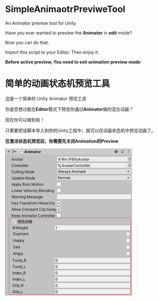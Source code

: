 # SimpleAnimaotrPreviweTool

An Animator preview tool for Unity

Have you ever wanted to preview the **Animator** in **edit** mode?

Now you can do that.

Import this script to your Editor. Then enjoy it.

**Before active preview, You need to exit animation preview mode**


# 简单的动画状态机预览工具

这是一个简单的 Unity Animator 预览工具

你是否想过能在**Editor**模式下预览你通过**Animator**做的混合动画？

现在你可以做到啦！

只需要把该脚本导入到你的Unity工程中，就可以在动画状态机中预览动画了。

**在激活状态机预览前，你需要先关闭Animation的Preview**

![overview](img/OverView.png)
